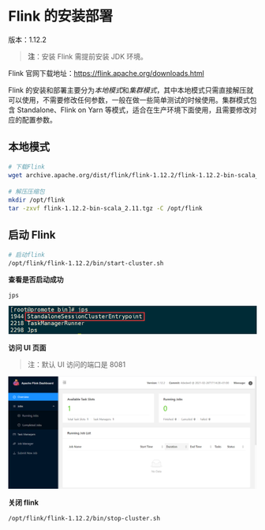 # Flink 的安装部署

版本：1.12.2

> **注**：安装 Flink 需提前安装 JDK 环境。

Flink 官网下载地址：<https://flink.apache.org/downloads.html>

Flink 的安装和部署主要分为*本地模式*和*集群模式*，其中本地模式只需直接解压就可以使用，不需要修改任何参数，一般在做一些简单测试的时候使用。集群模式包含 Standalone、Flink on Yarn 等模式，适合在生产环境下面使用，且需要修改对应的配置参数。

## 本地模式

```bash
# 下载Flink
wget archive.apache.org/dist/flink/flink-1.12.2/flink-1.12.2-bin-scala_2.11.tgz

# 解压压缩包
mkdir /opt/flink
tar -zxvf flink-1.12.2-bin-scala_2.11.tgz -C /opt/flink
```

## 启动 Flink

```bash
# 启动flink
/opt/flink/flink-1.12.2/bin/start-cluster.sh
```

**查看是否启动成功**

```bash
jps
```

![](images/README-20210311171520.png)

**访问 UI 页面**

> 注：默认 UI 访问的端口是 8081

![UI 页面](images/README-20210311172709.png)

**关闭 flink**

```bash
/opt/flink/flink-1.12.2/bin/stop-cluster.sh
```